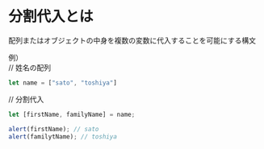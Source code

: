 # 分割代入とは
配列またはオブジェクトの中身を複数の変数に代入することを可能にする構文  

例）  
// 姓名の配列  
```JavaScript
let name = ["sato", "toshiya"]  
```
// 分割代入
```JavaScript
let [firstName, familyName] = name;  

alert(firstName); // sato  
alert(familytName); // toshiya
```
